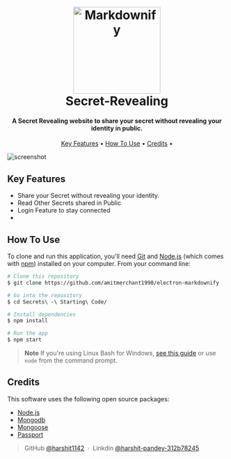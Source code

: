 <h1 align="center">
  <br>
  <a href="https://github.com/harshit1142/Secret-Revealing"><img src="https://artimg.gympik.com/articles/wp-content/uploads/2017/12/Untitled-design6.jpg" alt="Markdownify" width="200"></a>
  <br>
  Secret-Revealing
  <br>
</h1>

<h4 align="center">A Secret Revealing website to share your secret without revealing your identity in public.</h4>



<p align="center">
  <a href="#key-features">Key Features</a> •
  <a href="#how-to-use">How To Use</a> •
  <a href="#credits">Credits</a> •
</p>

![screenshot](https://raw.githubusercontent.com/amitmerchant1990/electron-markdownify/master/app/img/markdownify.gif)

## Key Features

* Share your Secret without revealing your identity.
* Read Other Secrets shared in Public
* Login Feature to stay connected
* 


## How To Use

To clone and run this application, you'll need [Git](https://git-scm.com) and [Node.js](https://nodejs.org/en/download/) (which comes with [npm](http://npmjs.com)) installed on your computer. From your command line:

```bash
# Clone this repository
$ git clone https://github.com/amitmerchant1990/electron-markdownify

# Go into the repository
$ cd Secrets\ -\ Starting\ Code/

# Install dependencies
$ npm install

# Run the app
$ npm start
```

> **Note**
> If you're using Linux Bash for Windows, [see this guide](https://www.howtogeek.com/261575/how-to-run-graphical-linux-desktop-applications-from-windows-10s-bash-shell/) or use `node` from the command prompt.



## Credits

This software uses the following open source packages:


- [Node.js](https://nodejs.org/)
- [Mongodb](https://www.mongodb.com/)
- [Mongoose](https://mongoosejs.com/)
- [Passport](https://www.passportjs.org/)


> GitHub [@harshit1142](https://github.com/harshit1142) &nbsp;&middot;&nbsp;
> Linkdin [@harshit-pandey-312b78245](https://www.linkedin.com/in/harshit-pandey-312b78245/)


